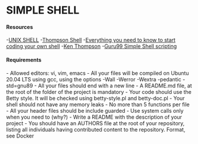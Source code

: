 <h1>SIMPLE SHELL</h1>


<div><h4>Resources</h4>
<p>
-<a href="https://en.wikipedia.org/wiki/Unix_shell">UNIX SHELL</a>
-<a href="https://en.wikipedia.org/wiki/Thompson_shell">Thompson Shell</a>
-<a href="https://alx-intranet.hbtn.io/concepts/64">Everything you need to know to start coding your own shell</a>
-<a href="https://en.wikipedia.org/wiki/Ken_Thompson">Ken Thompson</a>
-<a href="https://www.guru99.com/introduction-to-shell-scripting.html&ved=2ahUKEwid4a3E97L4AhVFSxoKHZIzBSMQo7QBegQICRAB&usg=AOvVaw2dgknJpebgfp6Py2iUlCsM">Guru99 Simple Shell scripting</a>
</div>

<div><h4>Requirements</h4>
<p>
- Allowed editors: vi, vim, emacs
- All your files will be compiled on Ubuntu 20.04 LTS using gcc, using the options -Wall -Werror -Wextra -pedantic -std=gnu89
- All your files should end with a new line
- A README.md file, at the root of the folder of the project is mandatory
- Your code should use the Betty style. It will be checked using betty-style.pl and betty-doc.pl
- Your shell should not have any memory leaks
- No more than 5 functions per file
- All your header files should be include guarded
- Use system calls only when you need to (why?)
- Write a README with the description of your project
- You should have an AUTHORS file at the root of your repository, listing all individuals having contributed content to the repository. Format, see Docker</div>
</p>
<div></div>

<div></div>

<div></div>

<div></div>

<div></div>
